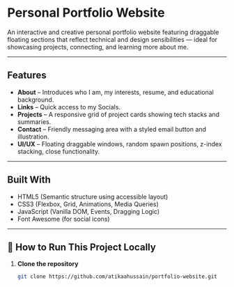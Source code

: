 # Personal Portfolio Website

An interactive and creative personal portfolio website featuring draggable floating sections that reflect technical and design sensibilities — ideal for showcasing projects, connecting, and learning more about me.

---

## Features

- **About** – Introduces who I am, my interests, resume, and educational background.
- **Links** – Quick access to my Socials.
- **Projects** – A responsive grid of project cards showing tech stacks and summaries.
- **Contact** – Friendly messaging area with a styled email button and illustration.
- **UI/UX** – Floating draggable windows, random spawn positions, z-index stacking, close functionality.

---

## Built With

- HTML5 (Semantic structure using accessible layout)
- CSS3 (Flexbox, Grid, Animations, Media Queries)  
- JavaScript (Vanilla DOM, Events, Dragging Logic)  
- Font Awesome (for social icons)

---

## 🚀 How to Run This Project Locally

1. **Clone the repository**  
   ```bash
   git clone https://github.com/atikaahussain/portfolio-website.git

